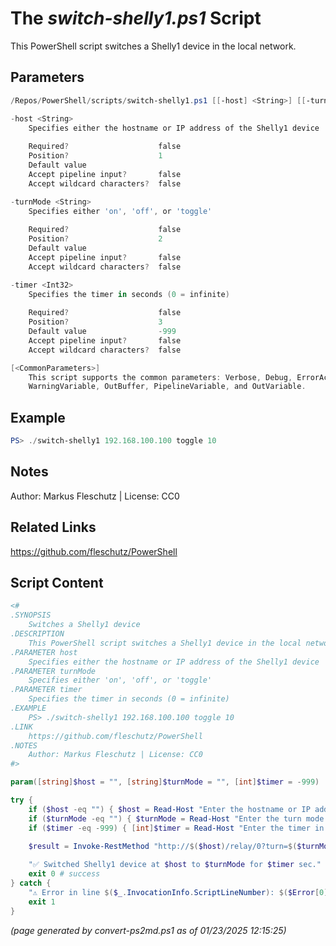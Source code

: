 The *switch-shelly1.ps1* Script
===========================

This PowerShell script switches a Shelly1 device in the local network.

Parameters
----------
```powershell
/Repos/PowerShell/scripts/switch-shelly1.ps1 [[-host] <String>] [[-turnMode] <String>] [[-timer] <Int32>] [<CommonParameters>]

-host <String>
    Specifies either the hostname or IP address of the Shelly1 device
    
    Required?                    false
    Position?                    1
    Default value                
    Accept pipeline input?       false
    Accept wildcard characters?  false

-turnMode <String>
    Specifies either 'on', 'off', or 'toggle'
    
    Required?                    false
    Position?                    2
    Default value                
    Accept pipeline input?       false
    Accept wildcard characters?  false

-timer <Int32>
    Specifies the timer in seconds (0 = infinite)
    
    Required?                    false
    Position?                    3
    Default value                -999
    Accept pipeline input?       false
    Accept wildcard characters?  false

[<CommonParameters>]
    This script supports the common parameters: Verbose, Debug, ErrorAction, ErrorVariable, WarningAction, 
    WarningVariable, OutBuffer, PipelineVariable, and OutVariable.
```

Example
-------
```powershell
PS> ./switch-shelly1 192.168.100.100 toggle 10

```

Notes
-----
Author: Markus Fleschutz | License: CC0

Related Links
-------------
https://github.com/fleschutz/PowerShell

Script Content
--------------
```powershell
<#
.SYNOPSIS
	Switches a Shelly1 device 
.DESCRIPTION
	This PowerShell script switches a Shelly1 device in the local network.
.PARAMETER host
	Specifies either the hostname or IP address of the Shelly1 device
.PARAMETER turnMode
	Specifies either 'on', 'off', or 'toggle'
.PARAMETER timer
	Specifies the timer in seconds (0 = infinite)
.EXAMPLE
	PS> ./switch-shelly1 192.168.100.100 toggle 10
.LINK
	https://github.com/fleschutz/PowerShell
.NOTES
	Author: Markus Fleschutz | License: CC0
#>

param([string]$host = "", [string]$turnMode = "", [int]$timer = -999)

try {
	if ($host -eq "") { $host = Read-Host "Enter the hostname or IP address of the Shelly1 device" }
	if ($turnMode -eq "") { $turnMode = Read-Host "Enter the turn mode (on/off/toggle)" }
	if ($timer -eq -999) { [int]$timer = Read-Host "Enter the timer in seconds (0=endless)" }

	$result = Invoke-RestMethod "http://$($host)/relay/0?turn=$($turnMode)&timer=$($timer)"
	
	"✅ Switched Shelly1 device at $host to $turnMode for $timer sec."
	exit 0 # success
} catch {
	"⚠️ Error in line $($_.InvocationInfo.ScriptLineNumber): $($Error[0])"
	exit 1
}
```

*(page generated by convert-ps2md.ps1 as of 01/23/2025 12:15:25)*
